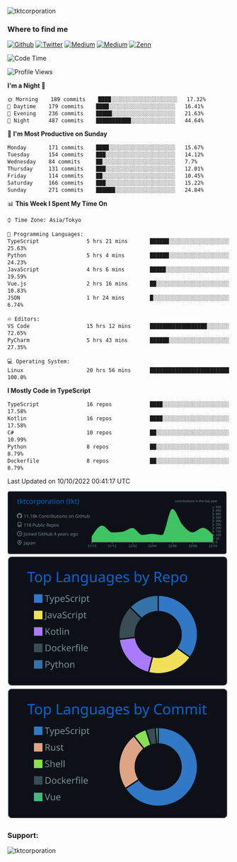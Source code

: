 <p align="left"> <img src="https://komarev.com/ghpvc/?username=tktcorporation&label=Profile%20views&color=0e75b6&style=flat" alt="tktcorporation" /> </p>

<h3>Where to find me</h3>
<p>
<a href="https://github.com/tktcorporation" target="_blank"><img alt="Github" src="https://img.shields.io/badge/GitHub-%2312100E.svg?&style=for-the-badge&logo=Github&logoColor=white" /></a>
<a href="https://twitter.com/tktcorporation" target="_blank"><img alt="Twitter" src="https://img.shields.io/badge/twitter-%231DA1F2.svg?&style=for-the-badge&logo=twitter&logoColor=white" /></a>
<a href="https://www.linkedin.com/in/tktcorporation" target="_blank"><img alt="Medium" src="https://img.shields.io/badge/linkdin-0a66c2.svg?&style=for-the-badge&logo=linkedin&logoColor=white" /></a>
<a href="https://qiita.com/tktcorporation" target="_blank"><img alt="Medium" src="https://img.shields.io/badge/qiita-55C500.svg?&style=for-the-badge&logo=qiita&logoColor=white" /></a>
<a href="https://zenn.dev/tktcorporation" target="_blank"><img alt="Zenn" src="https://img.shields.io/badge/Zenn-3EA8FF.svg?&style=for-the-badge&logo=Zenn&logoColor=white" /></a>
</p>
  
<!--START_SECTION:waka-->
![Code Time](http://img.shields.io/badge/Code%20Time-616%20hrs%203%20mins-blue)

![Profile Views](http://img.shields.io/badge/Profile%20Views-9-blue)

**I'm a Night 🦉** 

```text
🌞 Morning    189 commits    ████░░░░░░░░░░░░░░░░░░░░░   17.32% 
🌆 Daytime    179 commits    ████░░░░░░░░░░░░░░░░░░░░░   16.41% 
🌃 Evening    236 commits    █████░░░░░░░░░░░░░░░░░░░░   21.63% 
🌙 Night      487 commits    ███████████░░░░░░░░░░░░░░   44.64%

```
📅 **I'm Most Productive on Sunday** 

```text
Monday       171 commits    ████░░░░░░░░░░░░░░░░░░░░░   15.67% 
Tuesday      154 commits    ███░░░░░░░░░░░░░░░░░░░░░░   14.12% 
Wednesday    84 commits     ██░░░░░░░░░░░░░░░░░░░░░░░   7.7% 
Thursday     131 commits    ███░░░░░░░░░░░░░░░░░░░░░░   12.01% 
Friday       114 commits    ██░░░░░░░░░░░░░░░░░░░░░░░   10.45% 
Saturday     166 commits    ███░░░░░░░░░░░░░░░░░░░░░░   15.22% 
Sunday       271 commits    ██████░░░░░░░░░░░░░░░░░░░   24.84%

```


📊 **This Week I Spent My Time On** 

```text
⌚︎ Time Zone: Asia/Tokyo

💬 Programming Languages: 
TypeScript               5 hrs 21 mins       ██████░░░░░░░░░░░░░░░░░░░   25.63% 
Python                   5 hrs 4 mins        ██████░░░░░░░░░░░░░░░░░░░   24.23% 
JavaScript               4 hrs 6 mins        █████░░░░░░░░░░░░░░░░░░░░   19.59% 
Vue.js                   2 hrs 16 mins       ██░░░░░░░░░░░░░░░░░░░░░░░   10.83% 
JSON                     1 hr 24 mins        █░░░░░░░░░░░░░░░░░░░░░░░░   6.74%

🔥 Editors: 
VS Code                  15 hrs 12 mins      ██████████████████░░░░░░░   72.65% 
PyCharm                  5 hrs 43 mins       ██████░░░░░░░░░░░░░░░░░░░   27.35%

💻 Operating System: 
Linux                    20 hrs 56 mins      █████████████████████████   100.0%

```

**I Mostly Code in TypeScript** 

```text
TypeScript               16 repos            ████░░░░░░░░░░░░░░░░░░░░░   17.58% 
Kotlin                   16 repos            ████░░░░░░░░░░░░░░░░░░░░░   17.58% 
C#                       10 repos            ██░░░░░░░░░░░░░░░░░░░░░░░   10.99% 
Python                   8 repos             ██░░░░░░░░░░░░░░░░░░░░░░░   8.79% 
Dockerfile               8 repos             ██░░░░░░░░░░░░░░░░░░░░░░░   8.79%

```



 Last Updated on 10/10/2022 00:41:17 UTC
<!--END_SECTION:waka-->

[![](https://raw.githubusercontent.com/tktcorporation/tktcorporation/master/profile-summary-card-output/github_dark/0-profile-details.svg)](https://github.com/vn7n24fzkq/github-profile-summary-cards)
[![](https://raw.githubusercontent.com/tktcorporation/tktcorporation/master/profile-summary-card-output/github_dark/1-repos-per-language.svg)](https://github.com/vn7n24fzkq/github-profile-summary-cards) [![](https://raw.githubusercontent.com/tktcorporation/tktcorporation/master/profile-summary-card-output/github_dark/2-most-commit-language.svg)](https://github.com/vn7n24fzkq/github-profile-summary-cards)

<h3 align="left">Support:</h3>
<p><a href="https://www.buymeacoffee.com/tktcorporation"> <img align="left" src="https://cdn.buymeacoffee.com/buttons/v2/default-yellow.png" height="50" width="210" alt="tktcorporation" /></a></p><br><br>

